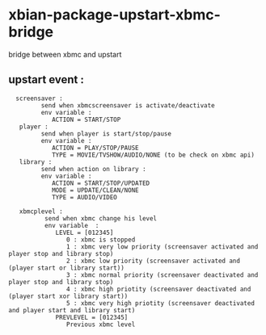 xbian-package-upstart-xbmc-bridge
=================================

bridge between xbmc and upstart
    
upstart event :
---------------
      screensaver :
             send when xbmcscreensaver is activate/deactivate
             env variable : 
                ACTION = START/STOP
       player :
             send when player is start/stop/pause
             env variable :
                ACTION = PLAY/STOP/PAUSE
                TYPE = MOVIE/TVSHOW/AUDIO/NONE (to be check on xbmc api)
       library :
             send when action on library :
             env variable :
                ACTION = START/STOP/UPDATED
                MODE = UPDATE/CLEAN/NONE
                TYPE = AUDIO/VIDEO      
       
       xbmcplevel :
              send when xbmc change his level
              env variable  :
                 LEVEL = [012345]
                    0 : xbmc is stopped    
                    1 : xbmc very low priority (screensaver activated and player stop and library stop)
                    2 : xbmc low priority (screensaver activated and (player start or library start))
                    3 : xbmc normal priority (screensaver deactivated and player stop and library stop)
                    4 : xbmc high priotity (screensaver deactivated and (player start xor library start))
                    5 : xbmc very high priotity (screensaver deactivated and player start and library start)
                 PREVLEVEL = [012345] 
                    Previous xbmc level
